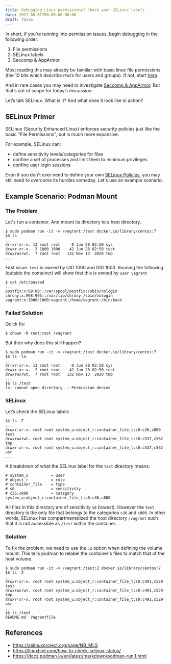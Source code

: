 ```yaml
---
title: Debugging Linux permissions? Check your SELinux labels
date: 2021-08-01T00:00:00-00:00
draft: false
---
```


In short, if you’re running into permission issues, begin debugging in the following order:

1. File permissions
2. SELinux labels
3. Seccomp & AppArmor

Most reading this may already be familiar with basic linux file permissions (the 10 bits which describe r/w/x for users and groups). If not, start [here](https://www.linux.com/training-tutorials/understanding-linux-file-permissions/).

And in rare cases you may need to investigate [Seccomp & AppArmor](https://security.stackexchange.com/questions/196881/docker-when-to-use-apparmor-vs-seccomp-vs-cap-drop). But that’s out of scope for today’s discussion.

Let’s talk SELinux. What is it? And what does it look like in action?

## SELinux Primer

SELinux (Security Enhanced Linux) enforces security policies just like the basic "File Permissions", but is much more expansive.

For example, SELinux can:

- define sensitivity levels/categories for files
- confine a set of processes and limit them to minimum privileges
- confine user login sessions

Even if you don't ever need to define your own [SELinux Policies](https://selinuxproject.org/page/PolicyLanguage), you may still need to overcome its hurdles someday. Let's use an example scenario.

## Example Scenario: Podman Mount

### The Problem

Let's run a container. And mount its directory to a host directory.

```
$ sudo podman run -it -v /vagrant:/test docker.io/library/centos:7
$$ ls
...
dr-xr-xr-x. 13 root root     0 Jun 28 02:50 sys
drwxr-xr-x.  2 1000 1000    42 Jun 28 02:50 test
drwxrwxrwt.  7 root root   132 Nov 13  2020 tmp
...
```

First issue. `test` is owned by UID 1000 and GID 1000. Running the following (outside the container) will show that this is owned by `user vagrant`

```
$ cat /etc/passwd
...
postfix:x:89:89::/var/spool/postfix:/sbin/nologin
chrony:x:998:995::/var/lib/chrony:/sbin/nologin
vagrant:x:1000:1000:vagrant:/home/vagrant:/bin/bash
```

### Failed Solution

Quick fix:

```
$ chown -R root:root /vagrant
```

But then why does this still happen?

```
$ sudo podman run -it -v /vagrant:/test docker.io/library/centos:7
$$ ls -la
...
dr-xr-xr-x. 13 root root     0 Jun 28 02:50 sys
drwxr-xr-x.  2 root root    42 Jun 28 02:50 test
drwxrwxrwt.  7 root root   132 Nov 13  2020 tmp
...
$$ ls /test
ls: cannot open directory .: Permission denied
```

### SELinux

Let’s check the SELinux labels

```
$$ ls -Z
...
drwxr-xr-x. root root system_u:object_r:container_file_t:s0:c36,c800 test
drwxrwxrwt. root root system_u:object_r:container_file_t:s0:c537,c562 tmp
drwxr-xr-x. root root system_u:object_r:container_file_t:s0:c537,c562 usr
...
```

A breakdown of what the SELinux label for the `test` directory means:

```
# system_u          = user
# object_r          = role
# container_file    = type
# s0                = sensitivity
# c36,c800          = category
system_u:object_r:container_file_t:s0:c36,c800
```

All files in this directory are of sensitivity `s0` (lowest). However the `test` directory is the only file that belongs to the categories `c36` and `c800`. In other words, SELinux has compartmentalized the host directory `/vagrant` such that it is not accessible as `/test` within the container.

### Solution

To fix the problem, we need to use the `:Z` option when defining the volume mount. This tells podman to relabel the container's files to match that of the host volume.

```
$ sudo podman run -it -v /vagrant:/test:Z docker.io/library/centos:7
$$ ls -Z
...
drwxr-xr-x. root root system_u:object_r:container_file_t:s0:c491,c529 test
drwxrwxrwt. root root system_u:object_r:container_file_t:s0:c491,c529 tmp
drwxr-xr-x. root root system_u:object_r:container_file_t:s0:c491,c529 usr
...
$$ ls /test
README.md  Vagrantfile
```

## References

- <https://selinuxproject.org/page/NB_MLS>
- <https://linuxhint.com/how-to-check-selinux-status/>
- <https://docs.podman.io/en/latest/markdown/podman-run.1.html>
